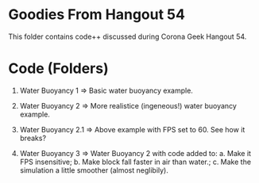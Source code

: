 Goodies From Hangout 54
============
This folder contains code++ discussed during Corona Geek Hangout 54.


Code (Folders)
============
1. Water Buoyancy 1 => Basic water buoyancy example.

2. Water Buoyancy 2 => More realistice (ingeneous!) water buoyancy example.

3. Water Buoyancy 2.1 => Above example with FPS set to 60.  See how it breaks?

4. Water Buoyancy 3 => Water Buoyancy 2 with code added to: a. Make it FPS insensitive; b. Make block fall faster in air than water.; c. Make the simulation a little smoother (almost neglibily).

